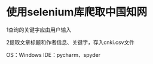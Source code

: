 # 使用selenium库爬取中国知网
1查询的关键字应由用户输入<p>
2提取文章标题和作者信息、关键字，存入cnki.csv文件<p>
OS：Windows
IDE：pycharm、spyder
